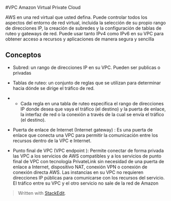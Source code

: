 
#VPC Amazon Virtual Private Cloud

AWS en una red virtual que usted defina. Puede controlar todos los aspectos del entorno de red virtual, incluida la selección de su propio rango de direcciones IP, la creación de subredes y la configuración de tablas de ruteo y gateways de red. Puede usar tanto IPv4 como IPv6 en su VPC para obtener acceso a recursos y aplicaciones de manera segura y sencilla

## Conceptos

- Subred: un rango de direcciones IP en su VPC. Pueden ser publicas o privadas

- Tablas de ruteo: un conjunto de reglas que se utilizan para determinar hacia dónde se dirige el tráfico de red.
- 
	-  Cada regla en una tabla de ruteo especifica el rango de direcciones IP donde desea que vaya el tráfico (el destino) y la puerta de enlace, la interfaz de red o la conexión a través de la cual se envía el tráfico (el destino).

- Puerta de enlace de Internet (Internet gateway) : Es una puerta de enlace que conecta una VPC para permitir la comunicación entre los recursos dentro de la VPC e Internet.

- Punto final de VPC (VPC endpoint ):  Permite conectar de forma privada las VPC a los servicios de AWS compatibles y a los servicios de punto final de VPC con tecnología PrivateLink sin necesidad de una puerta de enlace a Internet, dispositivo NAT, conexión VPN o conexión de conexión directa AWS. Las instancias en su VPC no requieren direcciones IP públicas para comunicarse con los recursos del servicio. El tráfico entre su VPC y el otro servicio no sale de la red de Amazon
 

> Written with [StackEdit](https://stackedit.io/).
<!--stackedit_data:
eyJoaXN0b3J5IjpbNDA1OTQ0Njg5LC00MTIwMTAxMiwtOTgxMz
c3NDUxLDk0OTEwNTQ4OV19
-->